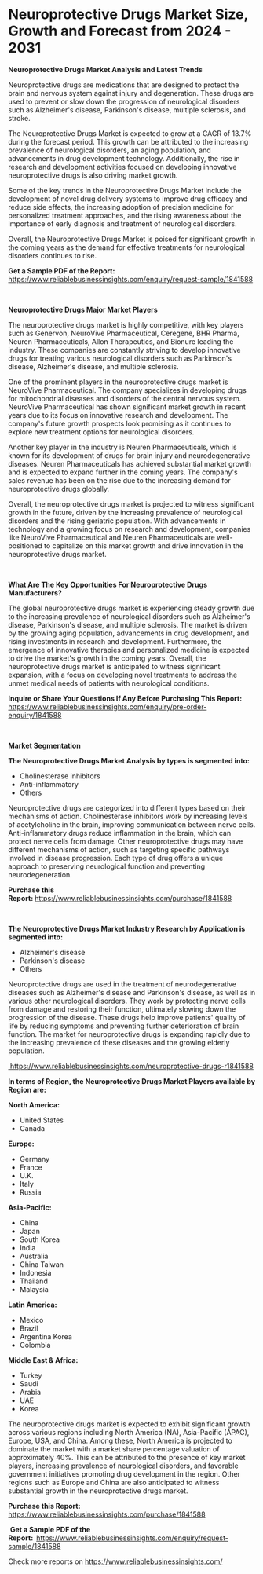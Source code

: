 <p><h1>Neuroprotective Drugs Market Size, Growth and Forecast from 2024 - 2031</h1></p><p><strong>Neuroprotective Drugs Market Analysis and Latest Trends</strong></p>
<p><p>Neuroprotective drugs are medications that are designed to protect the brain and nervous system against injury and degeneration. These drugs are used to prevent or slow down the progression of neurological disorders such as Alzheimer's disease, Parkinson's disease, multiple sclerosis, and stroke.</p><p>The Neuroprotective Drugs Market is expected to grow at a CAGR of 13.7% during the forecast period. This growth can be attributed to the increasing prevalence of neurological disorders, an aging population, and advancements in drug development technology. Additionally, the rise in research and development activities focused on developing innovative neuroprotective drugs is also driving market growth.</p><p>Some of the key trends in the Neuroprotective Drugs Market include the development of novel drug delivery systems to improve drug efficacy and reduce side effects, the increasing adoption of precision medicine for personalized treatment approaches, and the rising awareness about the importance of early diagnosis and treatment of neurological disorders.</p><p>Overall, the Neuroprotective Drugs Market is poised for significant growth in the coming years as the demand for effective treatments for neurological disorders continues to rise.</p></p>
<p><strong>Get a Sample PDF of the Report:&nbsp;</strong> <a href="https://www.reliablebusinessinsights.com/enquiry/request-sample/1841588">https://www.reliablebusinessinsights.com/enquiry/request-sample/1841588</a></p>
<p>&nbsp;</p>
<p><strong>Neuroprotective Drugs Major Market Players</strong></p>
<p><p>The neuroprotective drugs market is highly competitive, with key players such as Genervon, NeuroVive Pharmaceutical, Ceregene, BHR Pharma, Neuren Pharmaceuticals, Allon Therapeutics, and Bionure leading the industry. These companies are constantly striving to develop innovative drugs for treating various neurological disorders such as Parkinson's disease, Alzheimer's disease, and multiple sclerosis.</p><p>One of the prominent players in the neuroprotective drugs market is NeuroVive Pharmaceutical. The company specializes in developing drugs for mitochondrial diseases and disorders of the central nervous system. NeuroVive Pharmaceutical has shown significant market growth in recent years due to its focus on innovative research and development. The company's future growth prospects look promising as it continues to explore new treatment options for neurological disorders.</p><p>Another key player in the industry is Neuren Pharmaceuticals, which is known for its development of drugs for brain injury and neurodegenerative diseases. Neuren Pharmaceuticals has achieved substantial market growth and is expected to expand further in the coming years. The company's sales revenue has been on the rise due to the increasing demand for neuroprotective drugs globally.</p><p>Overall, the neuroprotective drugs market is projected to witness significant growth in the future, driven by the increasing prevalence of neurological disorders and the rising geriatric population. With advancements in technology and a growing focus on research and development, companies like NeuroVive Pharmaceutical and Neuren Pharmaceuticals are well-positioned to capitalize on this market growth and drive innovation in the neuroprotective drugs market.</p></p>
<p>&nbsp;</p>
<p><strong>What Are The Key Opportunities For Neuroprotective Drugs Manufacturers?</strong></p>
<p><p>The global neuroprotective drugs market is experiencing steady growth due to the increasing prevalence of neurological disorders such as Alzheimer's disease, Parkinson's disease, and multiple sclerosis. The market is driven by the growing aging population, advancements in drug development, and rising investments in research and development. Furthermore, the emergence of innovative therapies and personalized medicine is expected to drive the market's growth in the coming years. Overall, the neuroprotective drugs market is anticipated to witness significant expansion, with a focus on developing novel treatments to address the unmet medical needs of patients with neurological conditions.</p></p>
<p><strong>Inquire or Share Your Questions If Any Before Purchasing This Report:</strong> <a href="https://www.reliablebusinessinsights.com/enquiry/pre-order-enquiry/1841588">https://www.reliablebusinessinsights.com/enquiry/pre-order-enquiry/1841588</a></p>
<p>&nbsp;</p>
<p><strong>Market Segmentation</strong></p>
<p><strong>The Neuroprotective Drugs Market Analysis by types is segmented into:</strong></p>
<p><ul><li>Cholinesterase inhibitors</li><li>Anti-inflammatory</li><li>Others</li></ul></p>
<p><p>Neuroprotective drugs are categorized into different types based on their mechanisms of action. Cholinesterase inhibitors work by increasing levels of acetylcholine in the brain, improving communication between nerve cells. Anti-inflammatory drugs reduce inflammation in the brain, which can protect nerve cells from damage. Other neuroprotective drugs may have different mechanisms of action, such as targeting specific pathways involved in disease progression. Each type of drug offers a unique approach to preserving neurological function and preventing neurodegeneration.</p></p>
<p><strong>Purchase this Report:&nbsp;</strong><a href="https://www.reliablebusinessinsights.com/purchase/1841588">https://www.reliablebusinessinsights.com/purchase/1841588</a></p>
<p>&nbsp;</p>
<p><strong>The Neuroprotective Drugs Market Industry Research by Application is segmented into:</strong></p>
<p><ul><li>Alzheimer's disease</li><li>Parkinson's disease</li><li>Others</li></ul></p>
<p><p>Neuroprotective drugs are used in the treatment of neurodegenerative diseases such as Alzheimer's disease and Parkinson's disease, as well as in various other neurological disorders. They work by protecting nerve cells from damage and restoring their function, ultimately slowing down the progression of the disease. These drugs help improve patients' quality of life by reducing symptoms and preventing further deterioration of brain function. The market for neuroprotective drugs is expanding rapidly due to the increasing prevalence of these diseases and the growing elderly population.</p></p>
<p><a href="https://www.reliablebusinessinsights.com/neuroprotective-drugs-r1841588">&nbsp;https://www.reliablebusinessinsights.com/neuroprotective-drugs-r1841588</a></p>
<p><strong>In terms of Region, the Neuroprotective Drugs Market Players available by Region are:</strong></p>
<p>
    <p> <strong> North America: </strong>
        <ul>
            <li>United States</li>
            <li>Canada</li>
        </ul>
        </p> 
    <p> <strong> Europe: </strong>
        <ul>
            <li>Germany</li>
            <li>France</li>
            <li>U.K.</li>
            <li>Italy</li>
            <li>Russia</li>
        </ul>
        </p> 
    <p> <strong> Asia-Pacific: </strong>
        <ul>
            <li>China</li>
            <li>Japan</li>
            <li>South Korea</li>
            <li>India</li>
            <li>Australia</li>
            <li>China Taiwan</li>
            <li>Indonesia</li>
            <li>Thailand</li>
            <li>Malaysia</li>
        </ul>
        </p> 
    <p> <strong> Latin America: </strong>
        <ul>
            <li>Mexico</li>
            <li>Brazil</li>
            <li>Argentina Korea</li>
            <li>Colombia</li>
        </ul>
        </p> 
    <p> <strong> Middle East & Africa: </strong>
        <ul>
            <li>Turkey</li>
            <li>Saudi</li>
            <li>Arabia</li>
            <li>UAE</li>
            <li>Korea</li>
        </ul>
    </p>
    </p>
<p><p>The neuroprotective drugs market is expected to exhibit significant growth across various regions including North America (NA), Asia-Pacific (APAC), Europe, USA, and China. Among these, North America is projected to dominate the market with a market share percentage valuation of approximately 40%. This can be attributed to the presence of key market players, increasing prevalence of neurological disorders, and favorable government initiatives promoting drug development in the region. Other regions such as Europe and China are also anticipated to witness substantial growth in the neuroprotective drugs market.</p></p>
<p><strong>Purchase this Report: </strong><a href="https://www.reliablebusinessinsights.com/purchase/1841588">https://www.reliablebusinessinsights.com/purchase/1841588</a></p>
<p>&nbsp;<strong>Get a Sample PDF of the Report:&nbsp;&nbsp;</strong><a href="https://www.reliablebusinessinsights.com/enquiry/request-sample/1841588">https://www.reliablebusinessinsights.com/enquiry/request-sample/1841588</a></p>
<p><strong></strong></p>
<p>Check more reports on <a href="https://www.reliablebusinessinsights.com/">https://www.reliablebusinessinsights.com/</a></p>